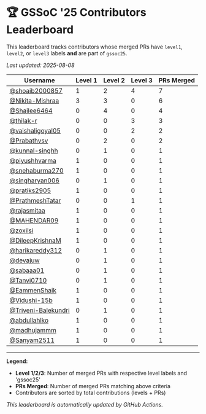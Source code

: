 # 🏆 GSSoC '25 Contributors Leaderboard

This leaderboard tracks contributors whose merged PRs have `level1`, `level2`, or `level3` labels **and** are part of `gssoc25`.

*Last updated: 2025-08-08*

| Username | Level 1 | Level 2 | Level 3 | PRs Merged |
|----------|---------|---------|---------|-------------|
| [@shoaib2000857](https://github.com/shoaib2000857) | 1 | 2 | 4 | 7 |
| [@Nikita-Mishraa](https://github.com/Nikita-Mishraa) | 3 | 3 | 0 | 6 |
| [@Shailee6464](https://github.com/Shailee6464) | 0 | 4 | 0 | 4 |
| [@thilak-r](https://github.com/thilak-r) | 0 | 0 | 3 | 3 |
| [@vaishaligoyal05](https://github.com/vaishaligoyal05) | 0 | 0 | 2 | 2 |
| [@Prabathvsv](https://github.com/Prabathvsv) | 0 | 2 | 0 | 2 |
| [@kunnal-singhh](https://github.com/kunnal-singhh) | 0 | 1 | 0 | 1 |
| [@piyushhvarma](https://github.com/piyushhvarma) | 1 | 0 | 0 | 1 |
| [@snehaburma270](https://github.com/snehaburma270) | 1 | 0 | 0 | 1 |
| [@singharyan006](https://github.com/singharyan006) | 0 | 1 | 0 | 1 |
| [@pratiks2905](https://github.com/pratiks2905) | 1 | 0 | 0 | 1 |
| [@PrathmeshTatar](https://github.com/PrathmeshTatar) | 0 | 0 | 1 | 1 |
| [@rajasmitaa](https://github.com/rajasmitaa) | 1 | 0 | 0 | 1 |
| [@MAHENDAR09](https://github.com/MAHENDAR09) | 1 | 0 | 0 | 1 |
| [@zoxilsi](https://github.com/zoxilsi) | 1 | 0 | 0 | 1 |
| [@DileepKrishnaM](https://github.com/DileepKrishnaM) | 1 | 0 | 0 | 1 |
| [@harikareddy312](https://github.com/harikareddy312) | 0 | 1 | 0 | 1 |
| [@devajuw](https://github.com/devajuw) | 0 | 1 | 0 | 1 |
| [@sabaaa01](https://github.com/sabaaa01) | 0 | 1 | 0 | 1 |
| [@Tanvi0710](https://github.com/Tanvi0710) | 0 | 1 | 0 | 1 |
| [@EammenShaik](https://github.com/EammenShaik) | 1 | 0 | 0 | 1 |
| [@Vidushi-15b](https://github.com/Vidushi-15b) | 1 | 0 | 0 | 1 |
| [@Triveni-Balekundri](https://github.com/Triveni-Balekundri) | 0 | 1 | 0 | 1 |
| [@abdullahlko](https://github.com/abdullahlko) | 1 | 0 | 0 | 1 |
| [@madhujammm](https://github.com/madhujammm) | 1 | 0 | 0 | 1 |
| [@Sanyam2511](https://github.com/Sanyam2511) | 1 | 0 | 0 | 1 |

---

**Legend:**
- **Level 1/2/3**: Number of merged PRs with respective level labels and 'gssoc25'
- **PRs Merged**: Number of merged PRs matching above criteria
- Contributors are sorted by total contributions (levels + PRs)

*This leaderboard is automatically updated by GitHub Actions.*

